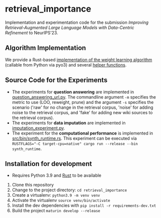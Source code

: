 # retrieval_importance

Implementation and experimentation code for the submission _Improving Retrieval-Augmented Large Language Models with Data-Centric Refinement_ to NeurIPS'23.

## Algorithm Implementation

We provide a Rust-based [implementation of the weight learning algorithm](https://github.com/anon756/retrieval_importance/blob/main/src/lib.rs) (callable from Python via pyo3) and several [helper functions](https://github.com/anon756/retrieval_importance/blob/main/python/retrieval_importance/utils.py). 

## Source Code for the Experiments

 * The experiments for **question answering** are implemented in [question_answering_url.py](wikifact.py). The commandline argument ``-m`` specifies the metric to use (LOO, reweight, prune) and the argument  ``-s`` specifies the scenario ('raw' for no change in the retrieval corpus, 'noise' for adding noise to the retrieval corpus, and 'fake' for adding new wiki sources to the retrieval corpus).
 * The experiments for **data imputation** are implemented in  [imputation_experiment.py](imputation.py).
 * The experiment for the **computational performance** is implemented in [src/bin/synth_runtime.rs](synth_runtime.rs). This experiment can be executed via ``RUSTFLAGS="-C target-cpu=native" cargo run --release --bin synth_runtime``.

## Installation for development

 * Requires Python 3.9 and [Rust](https://www.rust-lang.org/tools/install) to be available
 
 1. Clone this repository
 1. Change to the project directory: `cd retrieval_importance`
 1. Create a virtualenv: `python3.9 -m venv venv`
 1. Activate the virtualenv `source venv/bin/activate`
 1. Install the dev dependencies with `pip install -r requirements-dev.txt`
 1. Build the project `maturin develop --release`
